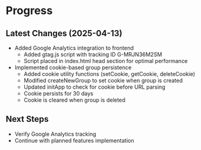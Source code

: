 # Progress

## Latest Changes (2025-04-13)
- Added Google Analytics integration to frontend
  - Added gtag.js script with tracking ID G-MRJN36M2SM
  - Script placed in index.html head section for optimal performance
- Implemented cookie-based group persistence
  - Added cookie utility functions (setCookie, getCookie, deleteCookie)
  - Modified createNewGroup to set cookie when group is created
  - Updated initApp to check for cookie before URL parsing
  - Cookie persists for 30 days
  - Cookie is cleared when group is deleted

## Next Steps
- Verify Google Analytics tracking
- Continue with planned features implementation